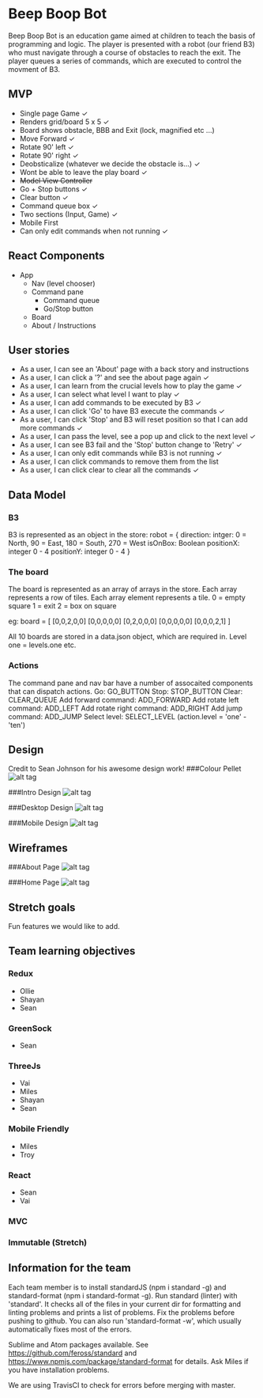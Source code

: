# Beep Boop Bot

Beep Boop Bot is an education game aimed at children to teach the basis of programming and logic. The player is presented with a robot (our friend B3) who must navigate through a course of obstacles to reach the exit. The player queues a series of commands, which are executed to control the movment of B3.

## MVP

* Single page Game ✓
* Renders grid/board 5 x 5 ✓
* Board shows obstacle, BBB and Exit (lock, magnified etc ...)
* Move Forward ✓
* Rotate 90' left ✓
* Rotate 90' right ✓
* Deobsticalize (whatever we decide the obstacle is...) ✓
* Wont be able to leave the play board ✓
* ~~Model View Controller~~
* Go + Stop buttons ✓
* Clear button ✓
* Command queue box ✓
* Two sections (Input, Game) ✓
* Mobile First
* Can only edit commands when not running ✓

## React Components

* App
	* Nav (level chooser)
	* Command pane
		* Command queue
		* Go/Stop button
	* Board
	* About / Instructions

## User stories

* As a user, I can see an 'About' page with a back story and instructions 
* As a user, I can click a '?' and see the about page again ✓
* As a user, I can learn from the crucial levels how to play the game ✓
* As a user, I can select what level I want to play ✓
* As a user, I can add commands to be executed by B3 ✓
* As a user, I can click 'Go' to have B3 execute the commands ✓
* As a user, I can click 'Stop' and B3 will reset position so that I can add more commands ✓
* As a user, I can pass the level, see a pop up and click to the next level ✓
* As a user, I can see B3 fail and the 'Stop' button change to 'Retry' ✓
* As a user, I can only edit commands while B3 is not running ✓
* As a user, I can click commands to remove them from the list 
* As a user, I can click clear to clear all the commands ✓

## Data Model

### B3
B3 is represented as an object in the store:
robot = {
	direction: intger: 0 = North, 90 = East, 180 = South, 270 = West
	isOnBox: Boolean
	positionX: integer 0 - 4
	positionY: integer 0 - 4
}

### The board
The board is represented as an array of arrays in the store. Each array represents a row of tiles. Each array element represents a tile.
0 = empty square
1 = exit
2 = box on square

eg: board = [
	[0,0,2,0,0]
	[0,0,0,0,0]
	[0,2,0,0,0]
	[0,0,0,0,0]
	[0,0,0,2,1]
]

All 10 boards are stored in a data.json object, which are required in. Level one = levels.one etc.

### Actions
The command pane and nav bar have a number of assocaited components that can dispatch actions.
Go: GO_BUTTON
Stop: STOP_BUTTON
Clear: CLEAR_QUEUE
Add forward command: ADD_FORWARD
Add rotate left command: ADD_LEFT
Add rotate right command: ADD_RIGHT
Add jump command: ADD_JUMP
Select level: SELECT_LEVEL (action.level = 'one' - 'ten')

## Design
Credit to Sean Johnson for his awesome design work!
###Colour Pellet 
![alt tag](https://s32.postimg.org/5aq42p8hx/colours.png "Colour Pellet")

###Intro Design 
![alt tag](https://s32.postimg.org/7hqkqxyed/Layout_B3_Intro.png "Intro Design")

###Desktop Design
![alt tag](https://s31.postimg.org/dqi2d0l7f/Layout_B3.png "Desktop Design")

###Mobile Design 
![alt tag](https://s32.postimg.org/4dzj6o89h/Layout_B3_Mobile.png "Mobile Design")

## Wireframes

###About Page
![alt tag](https://s31.postimg.org/crq66ae1n/About_Page.png "About Page")

###Home Page
![alt tag](https://s31.postimg.org/dh3g2brdn/Home_Wireframe.png "Home Page")

## Stretch goals
Fun features we would like to add.

## Team learning objectives

### Redux

* Ollie
* Shayan
* Sean

### GreenSock

* Sean

### ThreeJs

* Vai
* Miles
* Shayan
* Sean

### Mobile Friendly

* Miles
* Troy

### React

* Sean
* Vai

### MVC

### Immutable (Stretch)

## Information for the team

Each team member is to install standardJS (npm i standard -g) and standard-format (npm i standard-format -g).
Run standard (linter) with 'standard'. It checks all of the files in your current dir for formatting and linting problems and prints a list of problems. Fix the problems before pushing to github. You can also run 'standard-format -w', which usually automatically fixes most of the errors.

Sublime and Atom packages available. See https://github.com/feross/standard and https://www.npmjs.com/package/standard-format for details. Ask Miles if you have installation problems.

We are using TravisCI to check for errors before merging with master.
